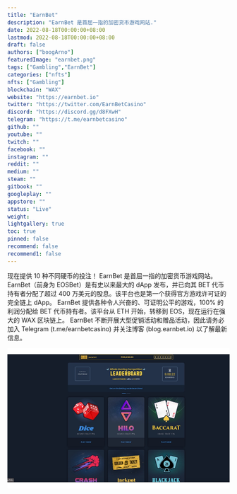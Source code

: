 ```yaml
---
title: "EarnBet"
description: "EarnBet 是首屈一指的加密货币游戏网站."
date: 2022-08-18T00:00:00+08:00
lastmod: 2022-08-18T00:00:00+08:00
draft: false
authors: ["boogArno"]
featuredImage: "earnbet.png"
tags: ["Gambling","EarnBet"]
categories: ["nfts"]
nfts: ["Gambling"]
blockchain: "WAX"
website: "https://earnbet.io"
twitter: "https://twitter.com/EarnBetCasino"
discord: "https://discord.gg/d8FXwH"
telegram: "https://t.me/earnbetcasino"
github: ""
youtube: ""
twitch: ""
facebook: ""
instagram: ""
reddit: ""
medium: ""
steam: ""
gitbook: ""
googleplay: ""
appstore: ""
status: "Live"
weight: 
lightgallery: true
toc: true
pinned: false
recommend: false
recommend1: false
---
```

现在提供 10 种不同硬币的投注！ EarnBet 是首屈一指的加密货币游戏网站。 EarnBet（前身为 EOSBet）是有史以来最大的 dApp 发布，并已向其 BET 代币持有者分配了超过 400 万美元的股息。该平台也是第一个获得官方游戏许可证的完全链上 dApp。 EarnBet 提供各种令人兴奋的、可证明公平的游戏，100% 的利润分配给 BET 代币持有者。该平台从 ETH 开始，转移到 EOS，现在运行在强大的 WAX 区块链上。 EarnBet 不断开展大型促销活动和赠品活动，因此请务必加入 Telegram (t.me/earnbetcasino) 并关注博客 (blog.earnbet.io) 以了解最新信息。

![earnbet-dapp-gambling-wax-image1_34b4e14d407e211bec9c5ba32a9705eb](earnbet-dapp-gambling-wax-image1_34b4e14d407e211bec9c5ba32a9705eb.png)
